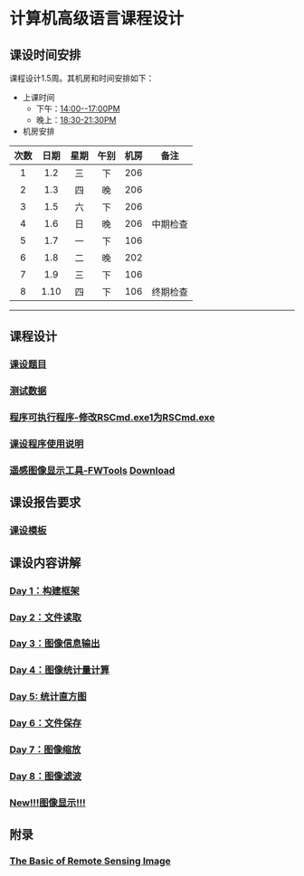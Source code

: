 # 计算机高级语言课程设计

## 课设时间安排
课程设计1.5周。其机房和时间安排如下：
- 上课时间
  - 下午：<u>14:00--17:00PM</u> 
  - 晚上：<u>18:30-21:30PM</u>
- 机房安排

|  次数  |  日期   |  星期  |  午别  |  机房  |  备注  |
| :--: | :---: | :--: | :--: | :--: | :--: |
|  1   | 1.2  |  三   |  下   | 206  |      |
|  2   | 1.3  |  四   |  晚   | 206  |      |
|  3   | 1.5  |  六   |  下   | 206  |      |
|  4   | 1.6  |  日   |  晚   | 206  | 中期检查 |
|  5   | 1.7  |  一   |  下   | 106  |      |
|  6   | 1.8  |  二   |  晚   | 202  |      |
|  7   | 1.9 |   三  |  下   | 106 |      |
|  8   | 1.10 |  四   |  下   | 106  | 终期检查 |

---

## 课程设计
### [课设题目](./CourseDesignSubject.md)
### [测试数据](../Projects/RSImage/data.rar)
### [程序可执行程序-修改RSCmd.exe1为RSCmd.exe](../Projects/RSImage/RSCmd.exe1)
### [课设程序使用说明](../Projects/RSImage/RSCmdManual.pdf)
### [遥感图像显示工具-FWTools](../Projects/RSImage/OpenEV使用.pptx) [Download](http://home.gdal.org/fwtools/FWTools247.exe)

## 课设报告要求
### [课设模板](../Projects/RSImage/%E8%AF%BE%E7%A8%8B%E8%AE%BE%E8%AE%A1%E6%8A%A5%E5%91%8A%E6%A8%A1%E6%9D%BF.doc)

## 课设内容讲解
### [Day 1：构建框架](../CourseDesignD1_Frame.md)
### [Day 2：文件读取](../CourseDesignD2_FileIO.md)
### [Day 3：图像信息输出](../CourseDesignD3_Information.md)
### [Day 4：图像统计量计算](../CourseDesignD4_Calculate.md)
### [Day 5:  统计直方图](../CourseDesignD5_Histogram.md)
### [Day 6：文件保存](../CourseDesignD6_Save.md)
### [Day 7：图像缩放](../CourseDesignD7_Zoom.md)
### [Day 8：图像滤波](../CourseDesignD8_Filter.md)
### [New!!!图像显示!!!](./DisplayImageInConsole.md)

## 附录
### [The Basic of Remote Sensing Image](../Projects/RSImage/Basic_RS_Image.pdf)
